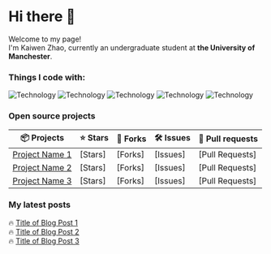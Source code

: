 # Hi there 👋 

Welcome to my page!  
I'm Kaiwen Zhao, currently an undergraduate student at **the University of Manchester**.

### Things I code with:
![Technology](https://img.shields.io/badge/-React-20232A?logo=react&logoColor=61DAFB)
![Technology](https://img.shields.io/badge/-Node.js-339933?logo=node.js&logoColor=white)
![Technology](https://img.shields.io/badge/-TypeScript-3178C6?logo=typescript&logoColor=white)
![Technology](https://img.shields.io/badge/-MongoDB-47A248?logo=mongodb&logoColor=white)
![Technology](https://img.shields.io/badge/-GraphQL-E10098?logo=graphql&logoColor=white)
<!-- Add more badges that represent the technologies you use -->

### Open source projects
| 📦 Projects                               | ⭐ Stars | 🍴 Forks | 🛠️ Issues | 🔄 Pull requests |
|-------------------------------------------|---------|---------|-----------|-----------------|
| [Project Name 1](#)                       | [Stars] | [Forks] | [Issues]  | [Pull Requests] |
| [Project Name 2](#)                       | [Stars] | [Forks] | [Issues]  | [Pull Requests] |
| [Project Name 3](#)                       | [Stars] | [Forks] | [Issues]  | [Pull Requests] |
<!-- Replace with your own projects -->

### My latest posts
🔥 [Title of Blog Post 1](#)  
🔥 [Title of Blog Post 2](#)  
🔥 [Title of Blog Post 3](#)  
<!-- Replace with your own blog post links -->



<!--
**ZKW0001/ZKW0001** is a ✨ _special_ ✨ repository because its `README.md` (this file) appears on your GitHub profile.

Here are some ideas to get you started:

- 🔭 I’m currently working on ...
- 🌱 I’m currently learning ...
- 👯 I’m looking to collaborate on ...
- 🤔 I’m looking for help with ...
- 💬 Ask me about ...
- 📫 How to reach me: ...
- 😄 Pronouns: ...
- ⚡ Fun fact: ...
-->
